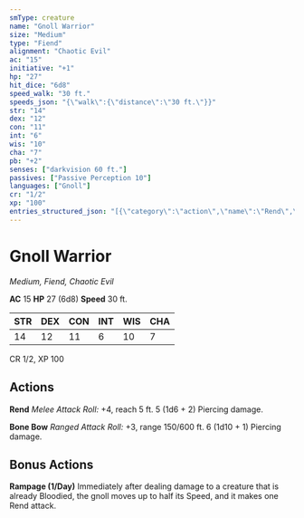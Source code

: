 ```yaml
---
smType: creature
name: "Gnoll Warrior"
size: "Medium"
type: "Fiend"
alignment: "Chaotic Evil"
ac: "15"
initiative: "+1"
hp: "27"
hit_dice: "6d8"
speed_walk: "30 ft."
speeds_json: "{\"walk\":{\"distance\":\"30 ft.\"}}"
str: "14"
dex: "12"
con: "11"
int: "6"
wis: "10"
cha: "7"
pb: "+2"
senses: ["darkvision 60 ft."]
passives: ["Passive Perception 10"]
languages: ["Gnoll"]
cr: "1/2"
xp: "100"
entries_structured_json: "[{\"category\":\"action\",\"name\":\"Rend\",\"text\":\"*Melee Attack Roll:* +4, reach 5 ft. 5 (1d6 + 2) Piercing damage.\",\"kind\":\"Melee Attack Roll\",\"to_hit\":\"+4\",\"range\":\"5 ft\",\"damage\":\"5 (1d6 + 2) Piercing\"},{\"category\":\"action\",\"name\":\"Bone Bow\",\"text\":\"*Ranged Attack Roll:* +3, range 150/600 ft. 6 (1d10 + 1) Piercing damage.\",\"kind\":\"Ranged Attack Roll\",\"to_hit\":\"+3\",\"range\":\"150/600 ft\",\"damage\":\"6 (1d10 + 1) Piercing\"},{\"category\":\"bonus\",\"name\":\"Rampage\",\"recharge\":\"1/Day\",\"text\":\"Immediately after dealing damage to a creature that is already Bloodied, the gnoll moves up to half its Speed, and it makes one Rend attack.\"}]"
---
```


# Gnoll Warrior
*Medium, Fiend, Chaotic Evil*

**AC** 15
**HP** 27 (6d8)
**Speed** 30 ft.

| STR | DEX | CON | INT | WIS | CHA |
| --- | --- | --- | --- | --- | --- |
| 14 | 12 | 11 | 6 | 10 | 7 |

CR 1/2, XP 100

## Actions

**Rend**
*Melee Attack Roll:* +4, reach 5 ft. 5 (1d6 + 2) Piercing damage.

**Bone Bow**
*Ranged Attack Roll:* +3, range 150/600 ft. 6 (1d10 + 1) Piercing damage.

## Bonus Actions

**Rampage (1/Day)**
Immediately after dealing damage to a creature that is already Bloodied, the gnoll moves up to half its Speed, and it makes one Rend attack.
